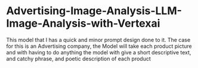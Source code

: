 # Advertising-Image-Analysis-LLM-Image-Analysis-with-Vertexai
This model that I has a quick and minor prompt design done to it. The case for this is an Advertising company, the Model will take each product picture and with having to do anything the model with give a short descriptive text, and catchy phrase, and poetic description of each product
